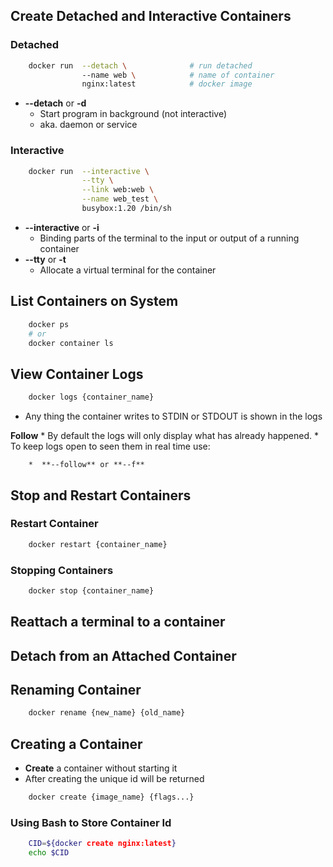 ## Create Detached and Interactive Containers

### Detached 
```bash
    docker run  --detach \              # run detached
                --name web \            # name of container
                nginx:latest            # docker image
```
* **--detach**  or  **-d**
    * Start program in background (not interactive)
    * aka. daemon or service

### Interactive
```bash
    docker run  --interactive \
                --tty \
                --link web:web \
                --name web_test \
                busybox:1.20 /bin/sh

```

* **--interactive** or **-i**
    * Binding parts of the terminal to the input or output of a running container
* **--tty** or **-t**
    * Allocate a virtual terminal for the container 


## List Containers on System
```bash
    docker ps
    # or
    docker container ls
```

## View Container Logs
```bash
    docker logs {container_name}
```
* Any thing the container writes to STDIN or STDOUT is shown in the logs 

**Follow**
    * By default the logs will only display what has already happened.
    * To keep logs open to seen them in real time use:

        *  **--follow** or **--f**
    



## Stop and Restart Containers
### Restart Container
```bash
    docker restart {container_name}
```
### Stopping Containers
```bash
    docker stop {container_name}
```


## Reattach a terminal to a container



## Detach from an Attached Container

## Renaming Container
```bash
    docker rename {new_name} {old_name}
```

## Creating a Container
* **Create** a container without starting it
* After creating the unique id will be returned
```bash
    docker create {image_name} {flags...}
```
### Using Bash to Store Container Id
```bash
    CID=${docker create nginx:latest}
    echo $CID 
```
